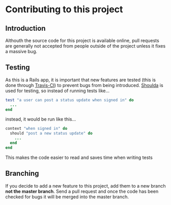 # Contributing to this project

## Introduction
Althouth the source code for this project is available online, pull requests are generally not accepted from people outside of the project unless it fixes a massive bug.

## Testing
As this is a Rails app, it is important that new features are tested (this is done through [Travis-CI](http://travis-ci.org)) to prevent bugs from being introduced. [Shoulda](https://github.com/thoughtbot/shoulda) is used for testing, so instead of running tests like...

``` ruby
test "a user can post a status update when signed in" do
  ...
end
```
    
instead, it would be run like this...

``` ruby
context "when signed in" do
  should "post a new status update" do
    ...
  end
end
```
    
This makes the code easier to read and saves time when writing tests

## Branching
If you decide to add a new feature to this project, add them to a new branch **not the master branch**. Send a pull request and once the code has been checked for bugs it will be merged into the master branch.